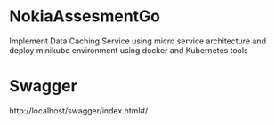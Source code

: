 # NokiaAssesmentGo
Implement Data Caching Service using micro service architecture and deploy minikube environment using docker and Kubernetes tools

# Swagger
http://localhost/swagger/index.html#/
